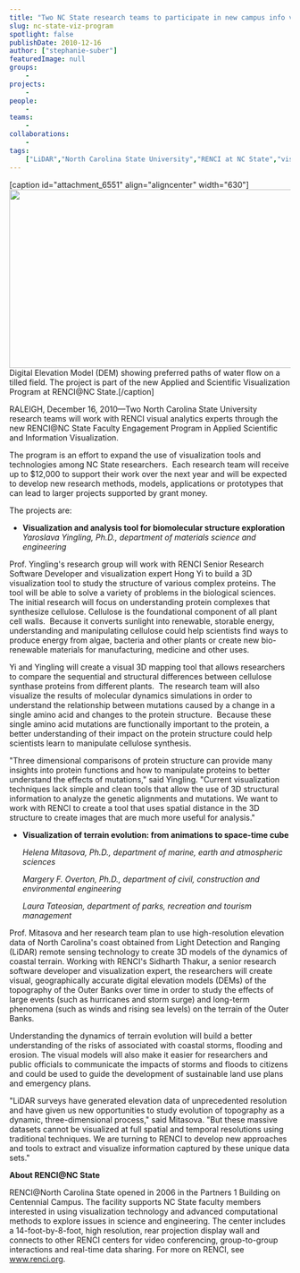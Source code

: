 ```yaml
---
title: "Two NC State research teams to participate in new campus info viz program"
slug: nc-state-viz-program
spotlight: false
publishDate: 2010-12-16
author: ["stephanie-suber"]
featuredImage: null
groups:
    - 
projects:
    - 
people:
    - 
teams: 
    - 
collaborations:
    - 
tags:
    ["LiDAR","North Carolina State University","RENCI at NC State","visualization"]
---
```

[caption id="attachment_6551" align="aligncenter" width="630"]<a href="https://www.renci.org/wp-content/uploads/2010/12/tilled-field1.jpg" rel="Digital Elevation Model (DEM) showing preferred paths of water flow on a tilled field. The project is part of the new Applied and Scientific Visualization Program at RENCI@NC State. "><img class="  wp-image-6551 size-large" title="tilled-field1" src="https://www.renci.org/wp-content/uploads/2010/12/tilled-field1-630x319.jpg" alt="" width="630" height="319" /></a> Digital Elevation Model (DEM) showing preferred paths of water flow on a tilled field. The project is part of the new Applied and Scientific Visualization Program at RENCI@NC State.[/caption]

RALEIGH, December 16, 2010—Two North Carolina State University research teams will work with RENCI visual analytics experts through the new RENCI@NC State Faculty Engagement Program in Applied Scientific and Information Visualization.

The program is an effort to expand the use of visualization tools and technologies among NC State researchers.  Each research team will receive up to $12,000 to support their work over the next year and will be expected to develop new research methods, models, applications or prototypes that can lead to larger projects supported by grant money.

The projects are:
<ul>
	<li><strong>Visualization and analysis tool for biomolecular structure exploration </strong><em>Yaroslava Yingling, Ph.D., department of materials science and engineering</em></li>
</ul>
Prof. Yingling's research group will work with RENCI Senior Research Software Developer and visualization expert Hong Yi to build a 3D visualization tool to study the structure of various complex proteins. The tool will be able to solve a variety of problems in the biological sciences. The initial research will focus on understanding protein complexes that synthesize cellulose. Cellulose is the foundational component of all plant cell walls.  Because it converts sunlight into renewable, storable energy, understanding and manipulating cellulose could help scientists find ways to produce energy from algae, bacteria and other plants or create new bio-renewable materials for manufacturing, medicine and other uses.

Yi and Yingling will create a visual 3D mapping tool that allows researchers to compare the sequential and structural differences between cellulose synthase proteins from different plants.  The research team will also visualize the results of molecular dynamics simulations in order to understand the relationship between mutations caused by a change in a single amino acid and changes to the protein structure.  Because these single amino acid mutations are functionally important to the protein, a better understanding of their impact on the protein structure could help scientists learn to manipulate cellulose synthesis.

"Three dimensional comparisons of protein structure can provide many insights into protein functions and how to manipulate proteins to better understand the effects of mutations," said Yingling. "Current visualization techniques lack simple and clean tools that allow the use of 3D structural information to analyze the genetic alignments and mutations. We want to work with RENCI to create a tool that uses spatial distance in the 3D structure to create images that are much more useful for analysis."
<ul>
	<li><strong>Visualization of terrain evolution: from animations to space-time cube</strong>

<em>Helena Mitasova, Ph.D., department of marine, earth and atmospheric sciences

Margery F. Overton, Ph.D., department of civil, construction and environmental engineering

Laura Tateosian, department of parks, recreation and tourism management</em></li>
</ul>
Prof. Mitasova and her research team plan to use high-resolution elevation data of North Carolina's coast obtained from Light Detection and Ranging (LiDAR) remote sensing technology to create 3D models of the dynamics of coastal terrain. Working with RENCI's Sidharth Thakur, a senior research software developer and visualization expert, the researchers will create visual, geographically accurate digital elevation models (DEMs) of the topography of the Outer Banks over time in order to study the effects of large events (such as hurricanes and storm surge) and long-term phenomena (such as winds and rising sea levels) on the terrain of the Outer Banks.

Understanding the dynamics of terrain evolution will build a better understanding of the risks of associated with coastal storms, flooding and erosion. The visual models will also make it easier for researchers and public officials to communicate the impacts of storms and floods to citizens and could be used to guide the development of sustainable land use plans and emergency plans.

"LiDAR surveys have generated elevation data of unprecedented resolution and have given us new opportunities to study evolution of topography as a dynamic, three-dimensional process," said Mitasova. "But these massive datasets cannot be visualized at full spatial and temporal resolutions using traditional techniques. We are turning to RENCI to develop new approaches and tools to extract and visualize information captured by these unique data sets."

<strong>About RENCI@NC State</strong>

RENCI@North Carolina State opened in 2006 in the Partners 1 Building on Centennial Campus. The facility supports NC State faculty members interested in using visualization technology and advanced computational methods to explore issues in science and engineering. The center includes a 14-foot-by-8-foot, high resolution, rear projection display wall and connects to other RENCI centers for video conferencing, group-to-group interactions and real-time data sharing. For more on RENCI, see <a href="https://www.renci.org">www.renci.org</a>.
